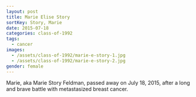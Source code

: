 ```yaml
---
layout: post
title: Marie Elise Story
sortKey: Story, Marie
date: 2015-07-18
categories: class-of-1992
tags:
  - cancer
images:
  - /assets/class-of-1992/marie-e-story-1.jpg
  - /assets/class-of-1992/marie-e-story-2.jpg
gender: female
---
```

Marie, aka Marie Story Feldman, passed away on July 18, 2015, after a long and brave battle with metastasized breast cancer.
